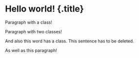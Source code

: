 # Hello world! {.title}

<div class="paragraph-with-a-class">

Paragraph with a class!

</div>

<div class="paragraph-with-a-class and-another" ble="ble">

Paragraph with two classes!

</div>

And also this <span class="word-with-a-class" bli="blo">word</span> has a class. <span class="delete">This sentence has to be deleted.</span>

<div class="delete">

As well as this paragraph!

</div>

